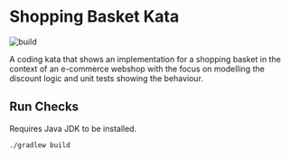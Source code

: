 # Shopping Basket Kata

![build](https://github.com/andrej-dyck/kata-shopping-basket/actions/workflows/ci.yml/badge.svg?branch=main)

A coding kata that shows an implementation for a shopping basket in the context of an e-commerce webshop with the focus on modelling the discount logic and unit tests showing the behaviour.

## Run Checks

Requires Java JDK to be installed.  
```bash
./gradlew build
```


